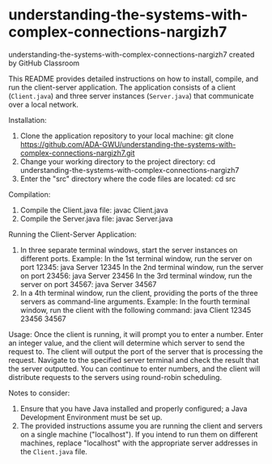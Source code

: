 # understanding-the-systems-with-complex-connections-nargizh7
understanding-the-systems-with-complex-connections-nargizh7 created by GitHub Classroom


This README provides detailed instructions on how to install, compile, and run the client-server application. 
The application consists of a client (`Client.java`) and three server instances (`Server.java`) that communicate over a local network. 

Installation:
1. Clone the application repository to your local machine:
   git clone https://github.com/ADA-GWU/understanding-the-systems-with-complex-connections-nargizh7.git
2. Change your working directory to the project directory:
   cd understanding-the-systems-with-complex-connections-nargizh7
3. Enter the "src" directory where the code files are located: cd src
   
Compilation:
1. Compile the Client.java file: javac Client.java
2. Compile the Server.java file: javac Server.java

Running the Client-Server Application:
1. In three separate terminal windows, start the server instances on different ports. 
   Example:
   In the 1st terminal window, run the server on port 12345:  java Server 12345
   In the 2nd terminal window, run the server on port 23456:  java Server 23456
   In the 3rd terminal window, run the server on port 34567:  java Server 34567
2. In a 4th terminal window, run the client, providing the ports of the three servers as command-line arguments.
   Example:
   In the fourth terminal window, run the client with the following command: java Client 12345 23456 34567

Usage:
Once the client is running, it will prompt you to enter a number. 
Enter an integer value, and the client will determine which server to send the request to.
The client will output the port of the server that is processing the request.
Navigate to the specified server terminal and check the result that the server outputted.
You can continue to enter numbers, and the client will distribute requests to the servers using round-robin scheduling.


Notes to consider:
1. Ensure that you have Java installed and properly configured; a Java Development Environment must be set up.
2. The provided instructions assume you are running the client and servers on a single machine ("localhost"). 
   If you intend to run them on different machines, replace "localhost" with the appropriate server addresses in the `Client.java` file.


